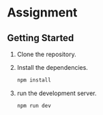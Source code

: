 # Assignment

## Getting Started

1. Clone the repository.

2. Install the dependencies.

   ```bash
   npm install

   ```

3. run the development server.

   ```bash
   npm run dev

   ```
